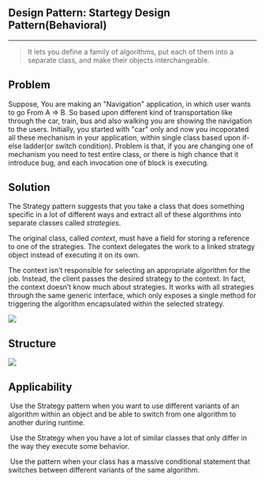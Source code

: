 Design Pattern: Startegy Design Pattern(Behavioral)
---

---

> It lets you define a family of algorithms, put each of them into a separate class, and make their objects interchangeable.



## Problem

Suppose, You are making an "Navigation" application, in which user wants to go From A => B. So based upon different kind of transportation like through the car, train, bus and also walking you are showing the navigation to the users. Initially, you started with "car" only and now you incoporated all these mechanism in your application, within single class based upon if-else ladder(or switch condition). Problem is that, if you are changing one of mechanism you need to test entire class, or there is high chance that it introduce bug, and each invocation one of block is executing.



## Solution

The Strategy pattern suggests that you take a class that does something specific in a lot of different ways and extract all of these algorithms into separate classes called *strategies*.

The original class, called *context*, must have a field for storing a reference to one of the strategies. The context delegates the work to a linked strategy object instead of executing it on its own.

The context isn’t responsible for selecting an appropriate algorithm for the job. Instead, the client passes the desired strategy to the context. In fact, the context doesn’t know much about strategies. It works with all strategies through the same generic interface, which only exposes a single method for triggering the algorithm encapsulated within the selected strategy.

![](../../assets/2024-11-09-10-56-02-image.png)



## Structure

![](../../assets/2024-11-09-10-56-22-image.png)



## Applicability

 Use the Strategy pattern when you want to use different variants of an algorithm within an object and be able to switch from one algorithm to another during runtime.

 Use the Strategy when you have a lot of similar classes that only differ in the way they execute some behavior.

 Use the pattern when your class has a massive conditional statement that switches between different variants of the same algorithm.
